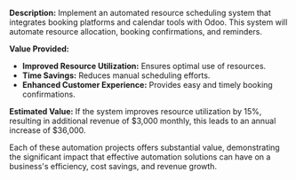 **Description:**
Implement an automated resource scheduling system that integrates booking platforms and calendar tools with Odoo. This system will automate resource allocation, booking confirmations, and reminders.

**Value Provided:**
- **Improved Resource Utilization:** Ensures optimal use of resources.
- **Time Savings:** Reduces manual scheduling efforts.
- **Enhanced Customer Experience:** Provides easy and timely booking confirmations.

**Estimated Value:**
If the system improves resource utilization by 15%, resulting in additional revenue of $3,000 monthly, this leads to an annual increase of $36,000.

Each of these automation projects offers substantial value, demonstrating the significant impact that effective automation solutions can have on a business's efficiency, cost savings, and revenue growth.